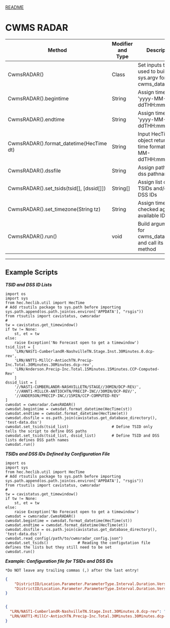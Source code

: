 [README](README.md)
# CWMS RADAR

|Method|Modifier and Type|Description|
|------|-----------------|-----------|
|CwmsRADAR()|Class|Set inputs that are used to build the sys.argv for cwms_data2dss.py|
|CwmsRADAR().begintime|String|Assign time format 'yyyy-MM-ddTHH:mm:00'|
|CwmsRADAR().endtime|String|Assign time format 'yyyy-MM-ddTHH:mm:00'|
|CwmsRADAR().format_datetime(HecTime dt)|String|Input HecTime object returning time format 'yyyy-MM-ddTHH:mm:00'|
|CwmsRADAR().dssfile|String|Assign path and dss pathname|
|CwmsRADAR().set_tsids(tsid[], [dssid[]])|String[]|Assign list of TSIDs and/or list of DSS IDs|
|CwmsRADAR().set_timezone(String tz)|String|Assign timezone; checked against available IDs|
|CwmsRADAR().run()|void|Build arguments for cwms_data2dss.py and call its main() method|

---

## Example Scripts

___TSID and DSS ID Lists___

```jython
import os
import sys
from hec.heclib.util import HecTime
# Add rtsutils package to sys.path before importing
sys.path.append(os.path.join(os.environ['APPDATA'], "rsgis"))
from rtsutils import cavistatus, cwmsradar
#
tw = cavistatus.get_timewindow()
if tw != None:
    st, et = tw
else:
    raise Exception('No Forecast open to get a timewindow')
tsid_list = [
    'LRN/NAST1-CumberlandR-NashvilleTN.Stage.Inst.30Minutes.0.dcp-rev',
    'LRN/ANTT1-MillCr-AntiochTN.Precip-Inc.Total.30Minutes.30Minutes.dcp-rev',
    'LRN/Anderson.Precip-Inc.Total.15Minutes.15Minutes.CCP-Computed-Rev'
    ]
dssid_list = [
    '//NAST1-CUMBERLANDR-NASHVILLETN/STAGE//30MIN/DCP-REV/',
    '//ANNT1-MILLCR-ANTIOCHTN/PRECIP-INC//30MIN/DCP-REV/',
    '//ANDERSON/PRECIP-INC//15MIN/CCP-COMPUTED-REV'
]
cwmsdat = cwmsradar.CwmsRADAR()
cwmsdat.begintime = cwmsdat.format_datetime(HecTime(st))
cwmsdat.endtime = cwmsdat.format_datetime(HecTime(et))
cwmsdat.dssfile = os.path.join(cavistatus.get_database_directory(), 'test-data.dss')
cwmsdat.set_tsids(tsid_list)                   # Define TSID only tells the script to define DSS paths
cwmsdat.set_tsids(tsid_list, dssid_list)       # Define TSID and DSS lists defines DSS path names
cwmsdat.run()
```

___TSIDs and DSS IDs Defined by Configuration File___

```jython
import os
import sys
from hec.heclib.util import HecTime
# Add rtsutils package to sys.path before importing
sys.path.append(os.path.join(os.environ['APPDATA'], "rsgis"))
from rtsutils import cavistatus, cwmsradar
#
tw = cavistatus.get_timewindow()
if tw != None:
    st, et = tw
else:
    raise Exception('No Forecast open to get a timewindow')
cwmsdat = cwmsradar.CwmsRADAR()
cwmsdat.begintime = cwmsdat.format_datetime(HecTime(st))
cwmsdat.endtime = cwmsdat.format_datetime(HecTime(et))
cwmsdat.dssfile = os.path.join(cavistatus.get_database_directory(), 'test-data.dss')
cwmsdat.read_config(/path/to/cwmsradar_config.json")
cwmsdat.set_tsids()             # Reading the configutation file defines the lists but they still need to be set
cwmsdat.run()
```

___Example: Configuration file for TSIDs and DSS IDs___

`*Do NOT leave any trailing commas (,) after the last entry!`

```json
{
    "DistrictID/Location.Parameter.ParameterType.Interval.Duration.Version": "/Apart/Bpart/Cpart/Dpart/Epart/Fpart/",
    "DistrictID/Location.Parameter.ParameterType.Interval.Duration.Version": "/Apart/Bpart/Cpart/Dpart/Epart/Fpart/"
}
```

```json

{
  "LRN/NAST1-CumberlandR-NashvilleTN.Stage.Inst.30Minutes.0.dcp-rev": "//NAST1-CUMBERLANDR-NASHVILLETN/STAGE//30MIN/DCP-REV/",
  "LRN/ANTT1-MillCr-AntiochTN.Precip-Inc.Total.30Minutes.30Minutes.dcp-rev": "//ANNT1-MILLCR-ANTIOCHTN/PRECIP-INC//30MIN/DCP-REV/"
}
```
